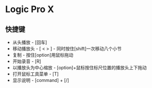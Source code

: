 # Logic Pro X

## 快捷键
- 从头播放 - [回车]
- 移动播放头 - [ <  > ] - 同时按住[shift]一次移动八个小节
- 复制 - 按住[option]用鼠标拖动
- 开始录音 - [R]
- 以播放头为中心缩放 - [option]+鼠标按住标尺位置的播放头上下拖动
- 打开鼠标工具菜单 - [T]
- 显示说明 - [command] + [/]
